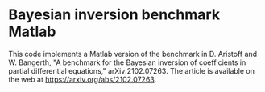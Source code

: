 # Bayesian inversion benchmark Matlab
 
This code implements a Matlab version of the benchmark in D. Aristoff and W. Bangerth, "A benchmark for the Bayesian inversion of coefficients in partial differential equations," arXiv:2102.07263. The article is available on the web at https://arxiv.org/abs/2102.07263.
